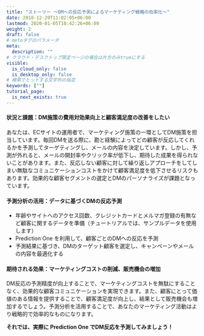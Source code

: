 ```yaml
---
title: "ストーリー ～DMへの反応予測によるマーケティング戦略の効率化～"
date: 2018-12-29T11:02:05+06:00
lastmod: 2020-01-05T10:42:26+06:00
weight: 2
draft: false
# metaタグのパラメータ
meta:
  description: ""
# クラウド・デスクトップ限定ページの場合は片方のみtrueにする
visible:
  is_cloud_only: false
  is_desktop_only: false
# 検索でヒットする文字列の指定
keywords: [""]
tutorial_page:
  is_next_exists: true
---
```


#### 状況と課題：DM施策の費用対効果向上と顧客満足度の改善をしたい

あなたは、ECサイトの運用者で、マーケティング施策の一環としてDM施策を担当しています。毎回DMを送る際に、勘と経験によってどの顧客が反応してくれるかを予測してターゲティングし、メールの内容を決定しています。しかし、予測が外れると、メールの開封率やクリック率が低下し、期待した成果を得られないことがあります。また、反応しない顧客に対して繰り返しアプローチをしてしまい無駄なコミュニケーションコストをかけて顧客満足度を低下させるリスクもあります。効果的な顧客セグメントの選定とDMのパーソナライズが課題となっています。

#### 予測分析の活用：データに基づくDMの反応予測

- 年齢やサイトへのアクセス回数、クレジットカードとメルマガ登録の有無など顧客に関するデータを準備（チュートリアルでは、サンプルデータを使用します）
- Prediction One を利用して、顧客ごとのDMへの反応を予測
- 予測結果に基づき、DMのターゲット顧客を選定し、キャンペーンやメールの内容を最適化する

#### 期待される効果：マーケティングコストの削減、販売機会の増加

DM反応の予測精度が向上することで、マーケティングコストを無駄にすることなく、効果的な顧客コミュニケーションを実現できます。また、顧客にとって価値のある情報を提供することで、顧客満足度が向上し、結果として販売機会も増加するでしょう。予測分析を活用することで、あなたのマーケティング活動はより戦略的で効率的なものになります。

**それでは、実際に Prediction One でDM反応を予測してみましょう！**
